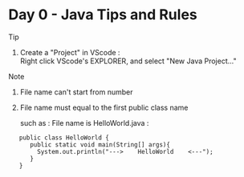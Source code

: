 # Day 0 - Java Tips and Rules

> [!TIP]  
>  
>  1. Create a "Project" in VScode :  
>     Right click VScode's EXPLORER, and select "New Java Project..."  
  
  
> [!Note]
>  
> 1. File name can't start from number  
>  
> 2. File name must equal to the first public class name  
>  
>    such as : File name is HelloWorld.java :  
>```  
>    public class HelloWorld {  
>       public static void main(String[] args){  
>         System.out.println("--->    HelloWorld    <---");  
>       }  
>    }  
>```  
>


